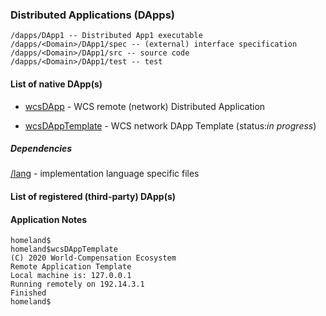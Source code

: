 ### Distributed Applications (DApps)

```
/dapps/DApp1 -- Distributed App1 executable
/dapps/<Domain>/DApp1/spec -- (external) interface specification
/dapps/<Domain>/DApp1/src -- source code
/dapps/<Domain>/DApp1/test -- test
```

#### List of native DApp(s)

* [wcsDApp](/dapps/wcsDApp) - WCS remote (network) Distributed Application

* [wcsDAppTemplate](/dapps/wcsDAppTemplate) - WCS network DApp Template (status:*in progress*)


##### Dependencies
[/lang](/lang) - implementation language specific files

#### List of registered (third-party) DApp(s)


#### Application Notes

```
homeland$
homeland$wcsDAppTemplate
(C) 2020 World-Compensation Ecosystem
Remote Application Template
Local machine is: 127.0.0.1
Running remotely on 192.14.3.1
Finished
homeland$
```
